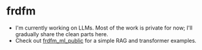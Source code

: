 # frdfm

- I'm currently working on LLMs. Most of the work is private for now; I'll gradually share the clean parts here.
- Check out [frdfm_ml_public](https://github.com/frdfm/frdfm_ml_public) for a simple RAG and transformer examples.

<!--
## Hi there 👋

**frdfm/frdfm** is a ✨ _special_ ✨ repository because its `README.md` (this file) appears on your GitHub profile.

Here are some ideas to get you started:

- 🔭 I’m currently working on ...
- 🌱 I’m currently learning ...
- 👯 I’m looking to collaborate on ...
- 🤔 I’m looking for help with ...
- 💬 Ask me about ...
- 📫 How to reach me: ...
- 😄 Pronouns: ...
- ⚡ Fun fact: ...
-->
